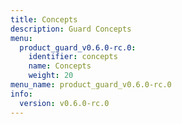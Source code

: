 ```yaml
---
title: Concepts
description: Guard Concepts
menu:
  product_guard_v0.6.0-rc.0:
    identifier: concepts
    name: Concepts
    weight: 20
menu_name: product_guard_v0.6.0-rc.0
info:
  version: v0.6.0-rc.0
---
```


